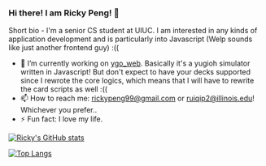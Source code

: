 ### Hi there! I am Ricky Peng! 👋

Short bio - I'm a senior CS student at UIUC. I am interested in any kinds of application development and is particularly into Javascript (Welp sounds like just another frontend guy) :((

- 🔭 I’m currently working on [ygo_web](https://github.com/rickypeng99/yugioh_web). Basically it's a yugioh simulator written in Javascript! But don't expect to have your decks supported since I rewrote the core logics, which means that I will have to rewrite the card scripts as well :((
- 📫 How to reach me: rickypeng99@gmail.com or ruiqip2@illinois.edu! Whichever you prefer..
- ⚡ Fun fact: I love my life.

[![Ricky's GitHub stats](https://github-readme-stats.vercel.app/api?username=rickypeng99&count_private=true&show_icons=true)](https://github.com/anuraghazra/github-readme-stats)

[![Top Langs](https://github-readme-stats.vercel.app/api/top-langs/?username=rickypeng99&layout=compact&hide=html)](https://github.com/anuraghazra/github-readme-stats)



<!--
**rickypeng99/rickypeng99** is a ✨ _special_ ✨ repository because its `README.md` (this file) appears on your GitHub profile.

Here are some ideas to get you started:

- 🌱 I’m currently learning ...
- 👯 I’m looking to collaborate on ...
- 🤔 I’m looking for help with ...
- 💬 Ask me about ...
- 📫 How to reach me: ...
- 😄 Pronouns: ...
- ⚡ Fun fact: ...
-->
